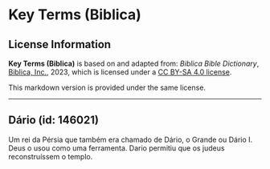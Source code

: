 # Key Terms (Biblica)

## License Information

**Key Terms (Biblica)** is based on and adapted from: _Biblica Bible Dictionary_, [Biblica, Inc.](https://www.biblica.com/), 2023, which is licensed under a [CC BY-SA 4.0 license](https://creativecommons.org/licenses/by-sa/4.0/legalcode.en).

This markdown version is provided under the same license.



--------------------------------

## Dário (id: 146021)

Um rei da Pérsia que também era chamado de Dário, o Grande ou Dário I. Deus o usou como uma ferramenta. Dario permitiu que os judeus reconstruíssem o templo.


